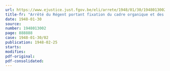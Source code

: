 ```yaml
---
url: https://www.ejustice.just.fgov.be/eli/arrete/1948/01/30/1948013002/justel
title-fr: "Arrêté du Régent portant fixation du cadre organique et des barèmes du personnel de la Reconstruction pour le second semestre 1947"
date: 1948-01-30
source:
number: 1948013002
page: 888888
case: 1948-01-30/02
publication: 1948-02-25
starts:
modifies:
pdf-original:
pdf-consolidated:
---
```



